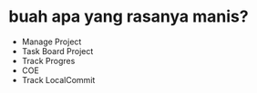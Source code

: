# buah apa yang rasanya manis? 

* Manage Project
* Task Board Project
* Track Progres
* COE
* Track LocalCommit
